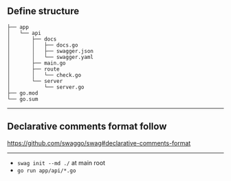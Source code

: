 ## Define structure
```
├── app
│   └── api
│       ├── docs
│       │   ├── docs.go
│       │   ├── swagger.json
│       │   └── swagger.yaml
│       ├── main.go
│       ├── route
│       │   └── check.go
│       └── server
│           └── server.go
├── go.mod
└── go.sum
```
---

## Declarative comments format follow
https://github.com/swaggo/swag#declarative-comments-format

---

- `swag init --md ./` at main root
- `go run app/api/*.go`